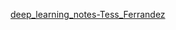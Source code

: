 [deep_learning_notes-Tess_Ferrandez](https://www.slideshare.net/TessFerrandez/notes-from-coursera-deep-learning-courses-by-andrew-ng)
